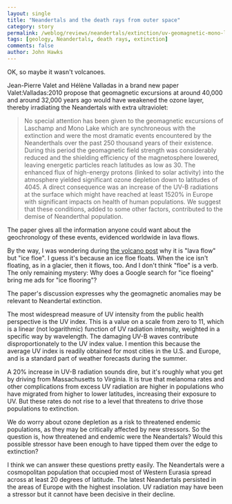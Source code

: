 ```yaml
---
layout: single 
title: "Neandertals and the death rays from outer space" 
category: story
permalink: /weblog/reviews/neandertals/extinction/uv-geomagnetic-mono-laschamp-2010.html
tags: [geology, Neandertals, death rays, extinction] 
comments: false 
author: John Hawks 
---
```


OK, so maybe it wasn't volcanoes. 

Jean-Pierre Valet and H&eacute;l&egrave;ne Valladas in a brand new paper <bib>Valet:Valladas:2010</bib> propose that geomagnetic excursions at around 40,000 and around 32,000 years ago would have weakened the ozone layer, thereby irradiating the Neandertals with extra ultraviolet: 

<blockquote>No special attention has been given to the geomagnetic excursions of Laschamp and Mono Lake which are synchroneous with the extinction and were the most dramatic events encountered by the Neanderthals over the past 250 thousand years of their existence. During this period the geomagnetic field strength was considerably reduced and the shielding efficiency of the magnetosphere lowered, leaving energetic particles reach latitudes as low as 30. The enhanced flux of high-energy protons (linked to solar activity) into the atmosphere yielded significant ozone depletion down to latitudes of 4045. A direct consequence was an increase of the UV-B radiations at the surface which might have reached at least 1520% in Europe with significant impacts on health of human populations. We suggest that these conditions, added to some other factors, contributed to the demise of Neanderthal population.</blockquote>

The paper gives all the information anyone could want about the geochronology of these events, evidenced worldwide in lava flows. 

By the way, I was wondering during <a href="http://johnhawks.net/weblog/reviews/climate/paleo/neandertal-volcanoes-2010.html">the volcano post</a> why it is "lava flow" but "ice floe". I guess it's because an ice floe floats. When the ice isn't floating, as in a glacier, then it flows, too. And I don't think "floe" is a verb. The only remaining mystery: Why does a Google search for "ice floeing" bring me ads for "ice flooring"? 

The paper's discussion expresses why the geomagnetic anomalies may be relevant to Neandertal extinction. 

The most widespread measure of UV intensity from the public health perspective is the UV index. This is a value on a scale from zero to 11, which is a linear (not logarithmic) function of UV radiation intensity, weighted in a specific way by wavelength. The damaging UV-B waves contribute disproportionately to the UV index value. I mention this because the average UV index is readily obtained for most cities in the U.S. and Europe, and is a standard part of weather forecasts during the summer.

A 20% increase in UV-B radiation sounds dire, but it's roughly what you get by driving from Massachusetts to Virginia. It is true that melanoma rates and other complications from excess UV radiation are higher in populations who have migrated from higher to lower latitudes, increasing their exposure to UV. But these rates do not rise to a level that threatens to drive those populations to extinction. 

We do worry about ozone depletion as a risk to threatened endemic populations, as they may be critically affected by new stressors. So the question is, how threatened and endemic were the Neandertals? Would this possible stressor have been enough to have tipped them over the edge to extinction? 

I think we can answer these questions pretty easily. The Neandertals were a cosmopolitan population that occupied most of Western Eurasia spread across at least 20 degrees of latitude. The latest Neandertals persisted in the areas of Europe with the highest insolation. UV radiation may have been a stressor but it cannot have been decisive in their decline. 


